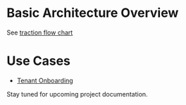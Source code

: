 # Basic Architecture Overview
See [traction flow chart](assets/traction-flow-chart-1600x900-12162022.pdf)

# Use Cases
* [Tenant Onboarding](USE-CASE-ONBOARD.md)

Stay tuned for upcoming project documentation.